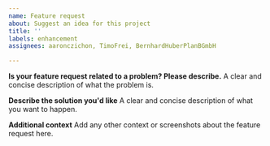 ```yaml
---
name: Feature request
about: Suggest an idea for this project
title: ''
labels: enhancement
assignees: aaronczichon, TimoFrei, BernhardHuberPlanBGmbH

---
```


**Is your feature request related to a problem? Please describe.**
A clear and concise description of what the problem is.

**Describe the solution you'd like**
A clear and concise description of what you want to happen.

**Additional context**
Add any other context or screenshots about the feature request here.

